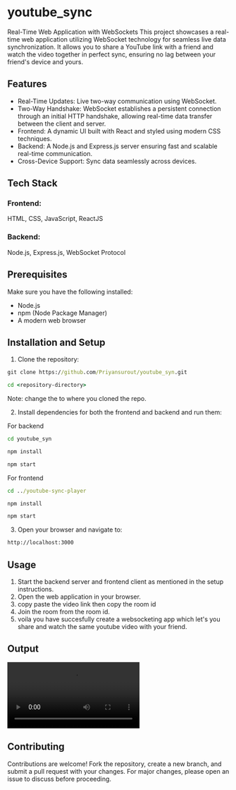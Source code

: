 # youtube_sync
Real-Time Web Application with WebSockets
This project showcases a real-time web application utilizing WebSocket technology for seamless live data synchronization. It allows you to share a YouTube link with a friend and watch the video together in perfect sync, ensuring no lag between your friend's device and yours.

## Features

- Real-Time Updates: Live two-way communication using WebSocket.
- Two-Way Handshake: WebSocket establishes a persistent connection through an initial HTTP handshake, allowing real-time data transfer between the client and server.
- Frontend: A dynamic UI built with React and styled using modern CSS techniques.
- Backend: A Node.js and Express.js server ensuring fast and scalable real-time communication.
- Cross-Device Support: Sync data seamlessly across devices.

## Tech Stack
### Frontend:

HTML, CSS, JavaScript, ReactJS

### Backend:

Node.js, Express.js, WebSocket Protocol

## Prerequisites
Make sure you have the following installed:

- Node.js
- npm (Node Package Manager)
- A modern web browser

## Installation and Setup
1. Clone the repository:
```cmd
git clone https://github.com/Priyansurout/youtube_syn.git
```
```cmd
cd <repository-directory>
```
Note: change the <repository-directory> to where you cloned the repo.

2. Install dependencies for both the frontend and backend and run them:

For backend
```cmd
cd youtube_syn

npm install

npm start
```

For frontend
```cmd
cd ../youtube-sync-player

npm install

npm start
```
3. Open your browser and navigate to:

```cmd 
http://localhost:3000
```

## Usage

1. Start the backend server and frontend client as mentioned in the setup instructions.
2. Open the web application in your browser.
3. copy paste the video link then copy the room id
4. Join the room from the room id.
5. voila you have succesfully create a websocketing app which let's you share and watch the same youtube video with your friend.

## Output

<video controls src="youtube-sync-player/public/Output.mp4" title="Output"></video>

## Contributing

Contributions are welcome! Fork the repository, create a new branch, and submit a pull request with your changes. For major changes, please open an issue to discuss before proceeding.
